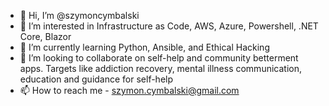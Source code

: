 - 👋 Hi, I’m @szymoncymbalski
- 👀 I’m interested in Infrastructure as Code, AWS, Azure, Powershell, .NET Core, Blazor
- 🌱 I’m currently learning Python, Ansible, and Ethical Hacking 
- 💞️ I’m looking to collaborate on self-help and community betterment apps. Targets like addiction recovery, mental illness communication, education and guidance for self-help
- 📫 How to reach me - szymon.cymbalski@gmail.com
